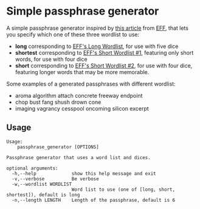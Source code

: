 # Simple passphrase generator

A simple passphrase generator inspired by [this article](https://www.eff.org/dice) from [EFF](https://www.eff.org/), that lets you specify which one of these three wordlist to use:

* **long** corresponding to [EFF's Long Wordlist](https://www.eff.org/files/2016/07/18/eff_large_wordlist.txt), for use with five dice
* **shortest** corresponding to [EFF's Short Wordlist #1](https://eff.org/files/2016/09/08/eff_short_wordlist_1.txt), featuring only short words, for use with four dice
* **short** corresponding to [EFF's Short Wordlist #2](https://eff.org/files/2016/09/08/eff_short_wordlist_2_0.txt), for use with four dice, featuring longer words that may be more memorable.


Some examples of a generated passphrases with different wordlist:

* aroma algorithm attach concrete freeway endpoint
* chop bust fang shush drown cone
* imaging vagrancy cesspool oncoming silicon excerpt
## Usage

    Usage:
        passphrase_generator [OPTIONS]

    Passphrase generator that uses a word list and dices.

    optional arguments:
      -h,--help             show this help message and exit
      -v,--verbose          Be verbose
      -w,--wordlist WORDLIST
                            Word list to use (one of [long, short, shortest]), default is long
      -n,--length LENGTH    Length of the passphrase, default is 6
